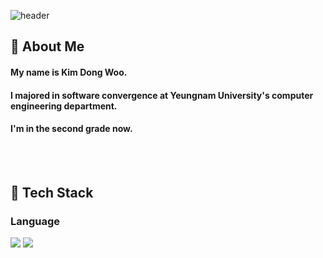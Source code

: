 <div>
  
  <!--Header-->
  ![header](https://capsule-render.vercel.app/api?type=waving&color=gradient&height=300&section=header&text=Hello%20%F0%9F%A4%97)
  
</div>

<div>
  <!--Body-->
  
  ## 👀 About Me
  #### My name is Kim Dong Woo.<br/>
  #### I majored in software convergence at Yeungnam University's computer engineering department.<br/>
  #### I'm in the second grade now.
  <br/>
  <br/>
  
  ## 🧱 Tech Stack
  ### Language
  <!--Python-->
  <img src="https://img.shields.io/badge/Python-3776AB?style=flat-square&logo=Python&logoColor=white"/>
  <!--JavaScript-->
  <img src="https://img.shields.io/badge/JavaScript-F7DF1E?style=flat-square&logo=JavaScript&logoColor=white"/>
  <br/>
  <br/>
  
</div>

